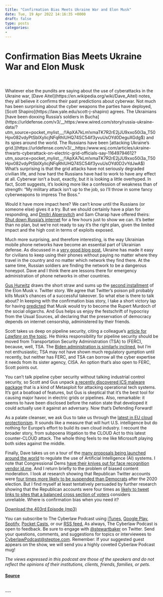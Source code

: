 ```yaml
---
title: "Confirmation Bias Meets Ukraine War and Elon Musk"
date: Tue, 19 Apr 2022 14:16:35 +0000
draft: false
type: posts
categories: 
- 
---
```

# Confirmation Bias Meets Ukraine War and Elon Musk

<br/>

<br/>
Whatever else the pundits are saying about the use of cyberattacks in the Ukraine war, [Dave Aitel](https://en.wikipedia.org/wiki/Dave_Aitel) notes, they all believe it confirms their past predictions about cyberwar. Not much has been surprising about the cyber weapons the parties have deployed, [Scott Shapiro](https://law.yale.edu/scott-j-shapiro) agrees. The Ukrainians [have been doxxing Russia’s soldiers in Bucha](https://urldefense.com/v3/__https:/www.wired.com/story/russia-ukraine-data/?utm_source=pocket_mylist__;!!ApXA7kLm!xmaTK7R2rE2jJU9xxo50i3a_T50Hpv082vdyPtSblXyIicjNFqRhlUHQ74SC54if3yvuUsOYd0DeguXGdg$) and its spies around the world. The Russians have been [attacking Ukraine’s grid.](https://urldefense.com/v3/__https:/www.wsj.com/articles/ukraine-thwarts-cyberattack-on-electric-grid-officials-say-11649794612?utm_source=pocket_mylist__;!!ApXA7kLm!xmaTK7R2rE2jJU9xxo50i3a_T50Hpv082vdyPtSblXyIicjNFqRhlUHQ74SC54if3yvuUsOYd0D2vYdJwA$) What’s surprising is that the grid attacks have not seriously degraded civilian life, and how hard the Russians have had to work to have any effect at all. Cyberwar isn’t a bust, exactly, but it is looking a little overhyped. In fact, Scott suggests, it’s looking more like a confession of weakness than of strength: “My military attack isn’t up to the job, so I’ll throw in some fancy cyberweapons to impress The Boss.”

Would it have more impact here? We can’t know until the Russians (or someone else) gives it a try. But we should certainly have a plan for responding, and [Dmitri Alperovitch](https://silverado.org/) and Sam Charap have offered theirs: [Shut down Russia’s internet](https://urldefense.com/v3/__https:/www.washingtonpost.com/outlook/2022/04/15/us-russia-cyber-attacks/__;!!ApXA7kLm!ygAmrHIV6U-0JiClwvNbSwX-95ujm438269Spc-6Y971JWb6hhaERWNgxtFjsi67GUSA5SK-3TrD9h-vgQCaxdw$) for a few hours just to show we can. It’s better than no plan, but we’re not ready to say it’s the right plan, given the limited impact and the high cost in terms of exploits exposed.

Much more surprising, and therefore interesting, is the way Ukrainian mobile phone networks have become an essential part of Ukrainian defense. As discussed in a [very good blog post](https://urldefense.com/v3/__https:/blog.adaptivemobile.com/the-mobile-network-battlefield-in-ukraine-part-1?hsLang=en&utm_source=pocket_mylist__;!!ApXA7kLm!xmaTK7R2rE2jJU9xxo50i3a_T50Hpv082vdyPtSblXyIicjNFqRhlUHQ74SC54if3yvuUsOYd0CLf1mH5g$), Ukraine has made it easy for civilians to keep using their phones without paying no matter where they travel in the country and no matter which network they find there. At the same time, Russian soldiers are finding the network to be a dangerous honeypot. Dave and I think there are lessons there for emergency administration of phone networks in other countries.

[Gus Hurwitz](https://law.unl.edu/justin-gus-hurwitz/) draws the short straw and sums up the [second installment](https://urldefense.com/v3/__https:/www.moneyweb.co.za/news/tech/elon-musk-launches-43bn-hostile-takeover-of-twitter/?utm_source=pocket_mylist__;!!ApXA7kLm!xmaTK7R2rE2jJU9xxo50i3a_T50Hpv082vdyPtSblXyIicjNFqRhlUHQ74SC54if3yvuUsOYd0AzVjA1Jg$) of the Elon Musk v. Twitter story. We agree that Twitter’s poison pill probably kills Musk’s chances of a successful takeover. So what else is there to talk about? In keeping with the confirmation bias story, I take a short victory lap for having [predicted](https://reason.com/volokh/2022/04/11/a-murdochized-internet/) that Musk would try to become the Rupert Murdoch of the social oligarchs. And Gus helps us enjoy the festschrift of hypocrisy from the Usual Sources, all declaring that the preservation of democracy depends on internet censorship, administered by their friends.

Scott takes us deep on pipeline security, citing a colleague’s [article for _Lawfare_ on the topic](https://urldefense.com/v3/__https:/www.lawfareblog.com/cybersecuring-pipeline?utm_source=pocket_mylist__;!!ApXA7kLm!xmaTK7R2rE2jJU9xxo50i3a_T50Hpv082vdyPtSblXyIicjNFqRhlUHQ74SC54if3yvuUsOYd0AuwjIWbw$). He thinks responsibility for pipeline security should be moved from Transportation Security Administration (TSA) to (FERC), because, well, TSA. The [Biden administration is similarly inclined](https://urldefense.com/v3/__https:/www.lawfareblog.com/cybersecuring-pipeline?utm_source=pocket_mylist__;!!ApXA7kLm!xmaTK7R2rE2jJU9xxo50i3a_T50Hpv082vdyPtSblXyIicjNFqRhlUHQ74SC54if3yvuUsOYd0AuwjIWbw$), but I’m not enthusiastic; TSA may not have shown much regulatory gumption until recently, but neither has FERC, and TSA can borrow all the cyber expertise it needs from its sister agency, CISA. An option that’s also open to FERC, Scott points out.

You can’t talk pipeline cyber security without talking industrial control security, so Scott and Gus unpack [a recently discovered ICS malware package](https://urldefense.com/v3/__https:/www.schneier.com/blog/archives/2022/04/industrial-control-system-malware-discovered.html?utm_source=pocket_mylist__;!!ApXA7kLm!xmaTK7R2rE2jJU9xxo50i3a_T50Hpv082vdyPtSblXyIicjNFqRhlUHQ74SC54if3yvuUsOYd0BZIXZjxw$) that is a kind of Metasploit for attacking operational tech systems. It’s got a boatload of features, but Gus is skeptical that it’s the best tool for causing major havoc in electric grids or pipelines. Also, remarkable: it seems to have been disclosed before the nation state that developed it could actually use it against an adversary. Now that’s Defending Forward!

As a palate cleanser, we ask Gus to take us through the [latest in EU cloud protectionism](https://urldefense.com/v3/__https:/www.politico.eu/article/france-wants-cyber-rules-to-stop-us-data-access-in-europe/__;!!ApXA7kLm!xmaTK7R2rE2jJU9xxo50i3a_T50Hpv082vdyPtSblXyIicjNFqRhlUHQ74SC54if3yvuUsOYd0Dxn_E8CQ$). It sounds like a measure that will hurt U.S. intelligence but do nothing for Europe’s effort to build its own cloud industry. I recount the broader story, from subpoena litigation to the CLOUD Act to this latest counter-CLOUD attack. The whole thing feels to me like Microsoft playing both sides against the middle. 

Finally, Dave takes us on a tour of the [many proposals being launched around the world](https://urldefense.com/v3/__https:/www.wsj.com/articles/cities-take-lead-setting-rules-around-how-ai-is-used-11649448031?mod=djemalertNEWS&utm_source=pocket_mylist__;!!ApXA7kLm!xmaTK7R2rE2jJU9xxo50i3a_T50Hpv082vdyPtSblXyIicjNFqRhlUHQ74SC54if3yvuUsOYd0A0fihJIQ$) to regulate the use of Artificial Intelligence (AI) systems. I note that Congressional Dems [have their knives out for face recognition vendor id.me](https://urldefense.com/v3/__https:/www.wsj.com/articles/cities-take-lead-setting-rules-around-how-ai-is-used-11649448031?mod=djemalertNEWS&utm_source=pocket_mylist__;!!ApXA7kLm!xmaTK7R2rE2jJU9xxo50i3a_T50Hpv082vdyPtSblXyIicjNFqRhlUHQ74SC54if3yvuUsOYd0A0fihJIQ$). And I return briefly to the problem of biased content moderation. I look at research showing that Republican Twitter accounts were [four times more likely to be suspended than Democrats](https://t.co/LXeZRrR733) after the 2020 election. But I find myself at least tentatively persuaded by further research showing that the Republican accounts were four times as [likely to tweet links to sites that a balanced cross section of voters](about:blank) considers unreliable. Where is confirmation bias when you need it?

[Download the 403rd Episode (mp3)](https://www.steptoe.com/podcasts/TheCyberlawPodcast-403.mp3) 

You can subscribe to The Cyberlaw Podcast using [iTunes](https://itunes.apple.com/us/podcast/steptoe-cyberlaw-podcast/id830593115?mt=2), [Google Play](https://play.google.com/music/listen#/ps/Ikx2d2ncjvw6zuoq3zh4qp2i7qu), [Spotify](https://open.spotify.com/show/3Co2wdTUaZr4Xqnlxs4soG), [Pocket Casts](http://pcasts.in/steptoe), or our [RSS feed.](http://www.steptoe.com/feed-Cyberlaw.rss) As always, The Cyberlaw Podcast is open to feedback. Be sure to engage with [@stewartbaker](https://twitter.com/stewartbaker) on Twitter. Send your questions, comments, and suggestions for topics or interviewees to [CyberlawPodcast@steptoe.com](mailto:CyberlawPodcast@steptoe.com). Remember: If your suggested guest appears on the show, we will send you a highly coveted Cyberlaw Podcast mug!

_The views expressed in this podcast are those of the speakers and do not reflect the opinions of their institutions, clients, friends, families, or pets._

#### [Source](https://sites.libsyn.com/52286/confirmation-bias-meets-ukraine-war-and-elon-musk)

<br/>
---
